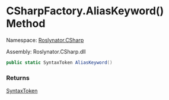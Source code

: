 # CSharpFactory\.AliasKeyword\(\) Method

Namespace: [Roslynator.CSharp](../../README.md)

Assembly: Roslynator\.CSharp\.dll

```csharp
public static SyntaxToken AliasKeyword()
```

### Returns

[SyntaxToken](https://docs.microsoft.com/en-us/dotnet/api/microsoft.codeanalysis.syntaxtoken)

